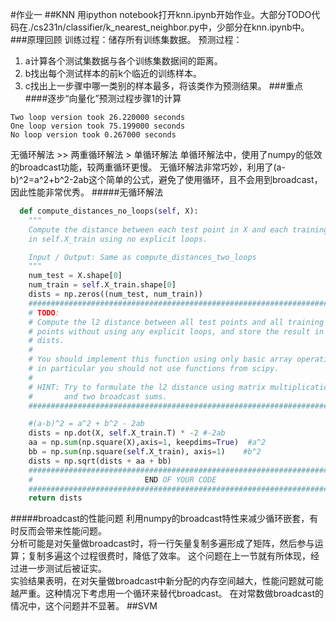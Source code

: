 #作业一
##KNN
用ipython notebook打开knn.ipynb开始作业。大部分TODO代码在./cs231n/classifier/k_nearest_neighbor.py中，少部分在knn.ipynb中。
###原理回顾
训练过程：储存所有训练集数据。
预测过程：
1. a计算各个测试集数据与各个训练集数据间的距离。
2. b找出每个测试样本的前k个临近的训练样本。
3. c找出上一步骤中哪一类别的样本最多，将该类作为预测结果。
###重点
####逐步“向量化”预测过程步骤1的计算
```
Two loop version took 26.220000 seconds
One loop version took 75.199000 seconds
No loop version took 0.267000 seconds
```
无循环解法 >> 两重循环解法 > 单循环解法
单循环解法中，使用了numpy的低效的broadcast功能，较两重循环更慢。
无循环解法非常巧妙，利用了(a-b)^2=a^2+b^2-2ab这个简单的公式，避免了使用循环，且不会用到broadcast，因此性能非常优秀。
#####无循环解法
```python
  def compute_distances_no_loops(self, X):
    """
    Compute the distance between each test point in X and each training point
    in self.X_train using no explicit loops.

    Input / Output: Same as compute_distances_two_loops
    """
    num_test = X.shape[0]
    num_train = self.X_train.shape[0]
    dists = np.zeros((num_test, num_train)) 
    #########################################################################
    # TODO:                                                                 #
    # Compute the l2 distance between all test points and all training      #
    # points without using any explicit loops, and store the result in      #
    # dists.                                                                #
    #                                                                       #
    # You should implement this function using only basic array operations; #
    # in particular you should not use functions from scipy.                #
    #                                                                       #
    # HINT: Try to formulate the l2 distance using matrix multiplication    #
    #       and two broadcast sums.                                         #
    #########################################################################

    #(a-b)^2 = a^2 + b^2 - 2ab
    dists = np.dot(X, self.X_train.T) * -2 #-2ab
    aa = np.sum(np.square(X),axis=1, keepdims=True)  #a^2
    bb = np.sum(np.square(self.X_train), axis=1)    #b^2
    dists = np.sqrt(dists + aa + bb)
    #########################################################################
    #                         END OF YOUR CODE                              #
    #########################################################################
    return dists
```
#####broadcast的性能问题
利用numpy的broadcast特性来减少循环嵌套，有时反而会带来性能问题。  
分析可能是对矢量做broadcast时，将一行矢量复制多遍形成了矩阵，然后参与运算；复制多遍这个过程很费时，降低了效率。
这个问题在上一节就有所体现，经过进一步测试后被证实。  
实验结果表明，在对矢量做broadcast中新分配的内存空间越大，性能问题就可能越严重。这种情况下考虑用一个循环来替代broadcast。
在对常数做broadcast的情况中，这个问题并不显著。
##SVM
